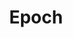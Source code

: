 ---
title: "Epoch"

categories: ['']

tags: ['Epoch']

arwords: 'دورة'

arexps: []

enwords: ['Epoch']

enexps: []

arlexicons: 'د'

enlexicons: 'E'

authors: ['Ruqayya Roshdy']

translators: ['']

citations: 'تطبيقات الذكاء الاصطناعي في خدمة اللغة العربية'

sources: 'مركز الملك عبدالله بن عبدالعزيز الدولي لخدمة اللغة العربية'

word: "true"

slug: ""
---